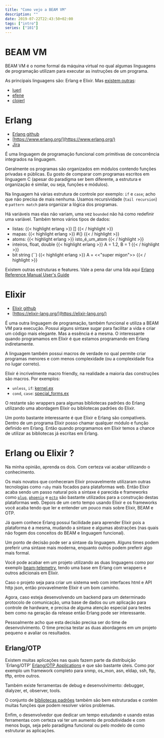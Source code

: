 ```yaml
---
title: "Como vejo a BEAM VM"
description: ""
date: 2019-07-22T22:43:50+02:00
tags: ["intro"]
series: ["101"]
---
```


# BEAM VM

BEAM VM é o nome formal da máquina virtual no qual algumas linguagens de programação
utilizam para executar as instruções de um programa.

As principais linguagens são: Erlang e Elixir. Mas [existem outras](https://github.com/llaisdy/beam_languages):

* [luerl](https://github.com/rvirding/luerl)
* [efene](http://efene.org/)
* [clojerl](https://github.com/clojerl/clojerl)

# Erlang

* [Erlang github](https://github.com/erlang)
* [https://www.erlang.org/](https://www.erlang.org/)
* [Jira](https://bugs.erlang.org/secure/Dashboard.jspa)

É uma linguagem de programação funcional com primitivas de concorrência integrados na linguagem.

Geralmente os programas são organizados em módulos contendo funções privadas e públicas. Eu gosto de comparar com programas escritos em linguagem C (apesar do paradigma ser bem diferente, a estrutura e organização é similar, ou seja, funções e módulos).

Na linguagem há várias estrutura de controle por exemplo: `if` e `case`; acho que não precisa de mais nenhuma. Usamos recursividade (`tail recursion`) e `pattern match` para organizar a lógica dos programas.

Há variáveis mas elas não variam, uma vez `bounded` não há como redefinir uma variável. Também temos vários tipos de dados:

* listas:
{{< highlight erlang >}}
[]
{{< / highlight >}}
* mapas:
{{< highlight erlang >}}
#{}
{{< / highlight >}}
* atoms:
{{< highlight erlang >}}
isto_é_um_atom
{{< / highlight >}}
* inteiros, float, double
{{< highlight erlang >}}
A = 1.2, B = 1
{{< / highlight >}}
* bit string (``)
{{< highlight erlang >}}
A = <<"super migon">>
{{< / highlight >}}

Existem outras estruturas e features. Vale a pena dar uma lida aqui [Erlang Reference Manual User's Guide](http://erlang.org/doc/reference_manual/users_guide.html)

# Elixir

* [Elixir github](https://github.com/elixir-lang)
* [https://elixir-lang.org/](https://elixir-lang.org/)

É uma outra linguagem de programação, também funcional e utiliza a BEAM VM para execução. Possui alguns sintaxe sugar para facilitar a vida e criar um código mais elegante. Mas a essência é a mesma. O interessante quando programamos em Elixir é que estamos programando em Erlang indiretamente.

A linguagem também possui macros de verdade no qual permite criar programas menores e com menos complexidade (ou a complexidade fica no lugar correto).

Elixir é incrivelmente macro friendly, na realidade a maioria das construções são macros. Por exemplos:

* `unless`, `if`: [kernel.ex](https://github.com/elixir-lang/elixir/blob/master/lib/elixir/lib/kernel.ex)
* `cond`, `case`: [special_forms.ex](https://github.com/elixir-lang/elixir/blob/master/lib/elixir/lib/kernel/special_forms.ex)

O restante são wrappers para algumas bibliotecas padrões do Erlang utilizando uma abordagem Elixir ou bibliotecas padrões do Elixir.

Um ponto bastante interessante é que Elixir e Erlang são compatíveis. Dentro de um programa Elixir posso chamar qualquer módulo e função definido em Erlang. Então quando programamos em Elixir temos a chance de utilizar as bibliotecas já escritas em Erlang.


# Erlang ou Elixir ?

Na minha opinião, aprenda os dois. Com certeza vai acabar utilizando o conhecimento.

Os mais novatos que conheceram Elixir provavelmente utilizaram outras tecnologias como `ruby` mais focados para plataformas web. Então Elixir acaba sendo um passo natural pois a sintaxe é parecida e frameworks como [`plug`](https://hexdocs.pm/plug/readme.html), [`phoenix`](https://phoenixframework.org/) e [`ecto`](https://hexdocs.pm/ecto/Ecto.html) são bastante utilizados para a construção destas plataformas web. Depois de um certo tempo usando Elixir e os frameworks você acaba tendo que ler e entender um pouco mais sobre Elixir, BEAM e OTP.

Já quem conhece Erlang possui facilidade para aprender Elixir pois a plataforma é a mesma, mudando a sintaxe e algumas abstrações (nas quais não fogem dos conceitos do BEAM e linguagem funcional).

Um ponto de decisão pode ser a sintaxe da linguagem. Alguns times podem preferir uma sintaxe mais moderna, enquanto outros podem preferir algo mais formal.

Você pode acabar em um projeto utilizando as duas linguagens como por exemplo [beam-telemetry]( https://github.com/beam-telemetry), tendo uma base em Erlang com wrappers e outros adicionais em Elixir.

Caso o projeto seja para criar um sistema web com interfaces html e API http json, então provavelmente Elixir é um bom caminho.

Agora, caso esteja desenvolvendo um backend para um determinado protocolo de comunicação, uma base de dados ou um aplicação para controle de hardware, e precisa de alguma atenção especial para testes bem como na geração da release então Erlang pode ser interessante.

Pessoalmente acho que esta decisão precisa ser do time de desenvolvimento. O time precisa testar as duas abordagens em um projeto pequeno e avaliar os resultados.

## Erlang/OTP

Existem muitas aplicações nas quais fazem parte da distribuição `Erlang/OTP' [Erlang/OTP Applications](http://erlang.org/doc/applications.html) e que são bastante úteis. Como por exemplo um framework completo para snmp, os_mon, asn, eldap, ssh, ftp, tftp, entre outros.

Também existe ferramentas de debug e desenvolvimento: debugger, dialyzer, et, observer, tools.

O conjunto de [bibliotecas padrões](http://erlang.org/doc/apps/stdlib/index.html) também são bem estruturadas e contém muitas funções que podem resolver vários problemas.

Enfim, o desenvolvedor que dedicar um tempo estudando e usando estas ferramentas com certeza vai ter um aumento de produtividade e com menos bugs, seja pelo paradigma funcional ou pelo modelo de como estruturar as aplicações.
